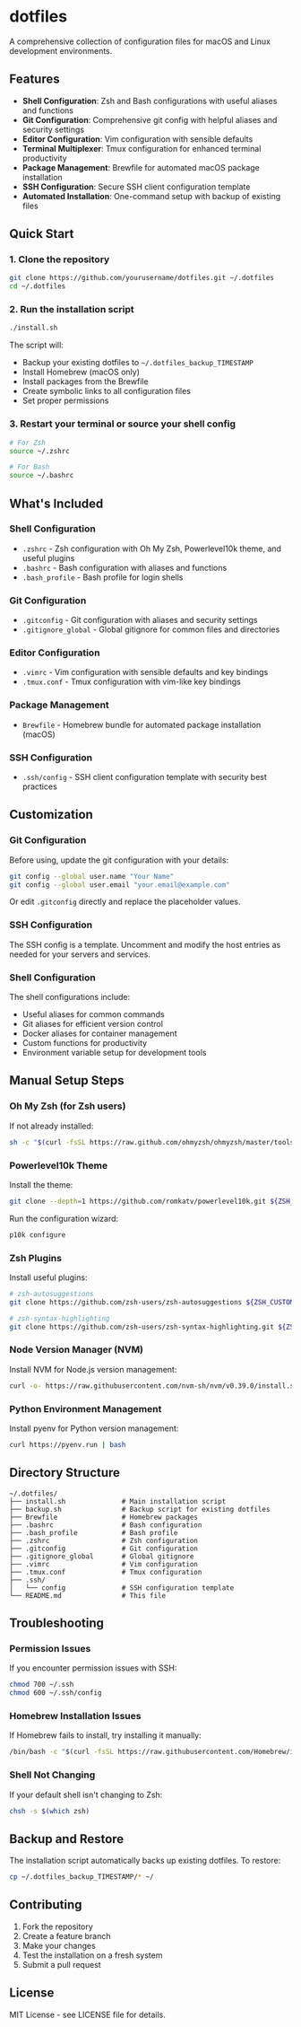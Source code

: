 # dotfiles

A comprehensive collection of configuration files for macOS and Linux development environments.

## Features

- **Shell Configuration**: Zsh and Bash configurations with useful aliases and functions
- **Git Configuration**: Comprehensive git config with helpful aliases and security settings
- **Editor Configuration**: Vim configuration with sensible defaults
- **Terminal Multiplexer**: Tmux configuration for enhanced terminal productivity
- **Package Management**: Brewfile for automated macOS package installation
- **SSH Configuration**: Secure SSH client configuration template
- **Automated Installation**: One-command setup with backup of existing files

## Quick Start

### 1. Clone the repository

```bash
git clone https://github.com/yourusername/dotfiles.git ~/.dotfiles
cd ~/.dotfiles
```

### 2. Run the installation script

```bash
./install.sh
```

The script will:
- Backup your existing dotfiles to `~/.dotfiles_backup_TIMESTAMP`
- Install Homebrew (macOS only)
- Install packages from the Brewfile
- Create symbolic links to all configuration files
- Set proper permissions

### 3. Restart your terminal or source your shell config

```bash
# For Zsh
source ~/.zshrc

# For Bash
source ~/.bashrc
```

## What's Included

### Shell Configuration
- `.zshrc` - Zsh configuration with Oh My Zsh, Powerlevel10k theme, and useful plugins
- `.bashrc` - Bash configuration with aliases and functions
- `.bash_profile` - Bash profile for login shells

### Git Configuration
- `.gitconfig` - Git configuration with aliases and security settings
- `.gitignore_global` - Global gitignore for common files and directories

### Editor Configuration
- `.vimrc` - Vim configuration with sensible defaults and key bindings
- `.tmux.conf` - Tmux configuration with vim-like key bindings

### Package Management
- `Brewfile` - Homebrew bundle for automated package installation (macOS)

### SSH Configuration
- `.ssh/config` - SSH client configuration template with security best practices

## Customization

### Git Configuration
Before using, update the git configuration with your details:

```bash
git config --global user.name "Your Name"
git config --global user.email "your.email@example.com"
```

Or edit `.gitconfig` directly and replace the placeholder values.

### SSH Configuration
The SSH config is a template. Uncomment and modify the host entries as needed for your servers and services.

### Shell Configuration
The shell configurations include:
- Useful aliases for common commands
- Git aliases for efficient version control
- Docker aliases for container management
- Custom functions for productivity
- Environment variable setup for development tools

## Manual Setup Steps

### Oh My Zsh (for Zsh users)
If not already installed:

```bash
sh -c "$(curl -fsSL https://raw.github.com/ohmyzsh/ohmyzsh/master/tools/install.sh)"
```

### Powerlevel10k Theme
Install the theme:

```bash
git clone --depth=1 https://github.com/romkatv/powerlevel10k.git ${ZSH_CUSTOM:-$HOME/.oh-my-zsh/custom}/themes/powerlevel10k
```

Run the configuration wizard:

```bash
p10k configure
```

### Zsh Plugins
Install useful plugins:

```bash
# zsh-autosuggestions
git clone https://github.com/zsh-users/zsh-autosuggestions ${ZSH_CUSTOM:-~/.oh-my-zsh/custom}/plugins/zsh-autosuggestions

# zsh-syntax-highlighting
git clone https://github.com/zsh-users/zsh-syntax-highlighting.git ${ZSH_CUSTOM:-~/.oh-my-zsh/custom}/plugins/zsh-syntax-highlighting
```

### Node Version Manager (NVM)
Install NVM for Node.js version management:

```bash
curl -o- https://raw.githubusercontent.com/nvm-sh/nvm/v0.39.0/install.sh | bash
```

### Python Environment Management
Install pyenv for Python version management:

```bash
curl https://pyenv.run | bash
```

## Directory Structure

```
~/.dotfiles/
├── install.sh              # Main installation script
├── backup.sh               # Backup script for existing dotfiles
├── Brewfile                # Homebrew packages
├── .bashrc                 # Bash configuration
├── .bash_profile           # Bash profile
├── .zshrc                  # Zsh configuration
├── .gitconfig              # Git configuration
├── .gitignore_global       # Global gitignore
├── .vimrc                  # Vim configuration
├── .tmux.conf              # Tmux configuration
├── .ssh/
│   └── config              # SSH configuration template
└── README.md               # This file
```

## Troubleshooting

### Permission Issues
If you encounter permission issues with SSH:

```bash
chmod 700 ~/.ssh
chmod 600 ~/.ssh/config
```

### Homebrew Installation Issues
If Homebrew fails to install, try installing it manually:

```bash
/bin/bash -c "$(curl -fsSL https://raw.githubusercontent.com/Homebrew/install/HEAD/install.sh)"
```

### Shell Not Changing
If your default shell isn't changing to Zsh:

```bash
chsh -s $(which zsh)
```

## Backup and Restore

The installation script automatically backs up existing dotfiles. To restore:

```bash
cp ~/.dotfiles_backup_TIMESTAMP/* ~/
```

## Contributing

1. Fork the repository
2. Create a feature branch
3. Make your changes
4. Test the installation on a fresh system
5. Submit a pull request

## License

MIT License - see LICENSE file for details.
